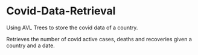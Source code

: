 # Covid-Data-Retrieval
Using AVL Trees to store the covid data of a country.

Retrieves the number of covid active cases, deaths and recoveries given a country and a date.  

